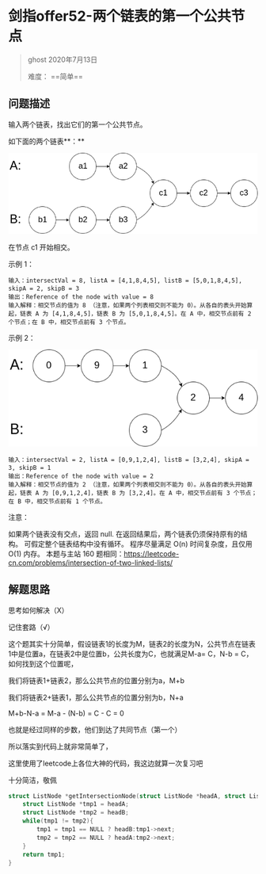 # 剑指offer52-两个链表的第一个公共节点

> ghost 2020年7月13日
>
> 难度： ==简单==

## 问题描述

输入两个链表，找出它们的第一个公共节点。

如下面的两个链表**：**

[![img](assets/160_statement.png)](https://assets.leetcode-cn.com/aliyun-lc-upload/uploads/2018/12/14/160_statement.png)

在节点 c1 开始相交。

示例 1：


```
输入：intersectVal = 8, listA = [4,1,8,4,5], listB = [5,0,1,8,4,5], skipA = 2, skipB = 3
输出：Reference of the node with value = 8
输入解释：相交节点的值为 8 （注意，如果两个列表相交则不能为 0）。从各自的表头开始算起，链表 A 为 [4,1,8,4,5]，链表 B 为 [5,0,1,8,4,5]。在 A 中，相交节点前有 2 个节点；在 B 中，相交节点前有 3 个节点。
```

示例 2：

![img](assets/160_example_2.png)
```
输入：intersectVal = 2, listA = [0,9,1,2,4], listB = [3,2,4], skipA = 3, skipB = 1
输出：Reference of the node with value = 2
输入解释：相交节点的值为 2 （注意，如果两个列表相交则不能为 0）。从各自的表头开始算起，链表 A 为 [0,9,1,2,4]，链表 B 为 [3,2,4]。在 A 中，相交节点前有 3 个节点；在 B 中，相交节点前有 1 个节点。
```

注意：

如果两个链表没有交点，返回 null.
在返回结果后，两个链表仍须保持原有的结构。
可假定整个链表结构中没有循环。
程序尽量满足 O(n) 时间复杂度，且仅用 O(1) 内存。
本题与主站 160 题相同：https://leetcode-cn.com/problems/intersection-of-two-linked-lists/

## 解题思路

思考如何解决（X）

记住套路（√）

这个题其实十分简单，假设链表1的长度为M，链表2的长度为N，公共节点在链表1中是位置a，在链表2中是位置b，公共长度为C，也就满足M-a= C，N-b = C，如何找到这个位置呢，

我们将链表1+链表2，那么公共节点的位置分别为a，M+b

我们将链表2+链表1，那么公共节点的位置分别为b，N+a

M+b-N-a = M-a - (N-b) = C - C = 0 

也就是经过同样的步数，他们到达了共同节点（第一个）

所以落实到代码上就非常简单了，

这里使用了leetcode上各位大神的代码，我这边就算一次复习吧

十分简洁，敬佩

```C
struct ListNode *getIntersectionNode(struct ListNode *headA, struct ListNode *headB) {
    struct ListNode *tmp1 = headA;
    struct ListNode *tmp2 = headB;
    while(tmp1 != tmp2){
        tmp1 = tmp1 == NULL ? headB:tmp1->next;
        tmp2 = tmp2 == NULL ? headA:tmp2->next;
    }
    return tmp1;
}
```

